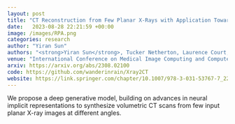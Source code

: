 ```yaml
---
layout: post
title: "CT Reconstruction from Few Planar X-Rays with Application Towards Low-Resource Radiotherapy"
date:   2023-08-28 22:21:59 +00:00
image: /images/RPA.png
categories: research
author: "Yiran Sun"
authors: "<strong>Yiran Sun</strong>, Tucker Netherton, Laurence Court, Ashok Veeraraghavan, Guha Balakrishnan"
venue: "International Conference on Medical Image Computing and Computer-Assisted Intervention (MICCAI Workshop: Deep Generative Models)"
arxiv: https://arxiv.org/abs/2308.02100
code: https://github.com/wanderinrain/Xray2CT
website: https://link.springer.com/chapter/10.1007/978-3-031-53767-7_22
---
```

We propose a deep generative model, building on advances in neural implicit representations to synthesize volumetric CT scans from few input planar X-ray images at different angles. 
